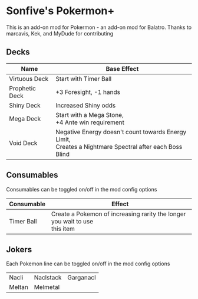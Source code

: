 # **Sonfive's Pokermon+**
This is an add-on mod for Pokermon - an add-on mod for Balatro. 
Thanks to marcavis, Kek, and MyDude for contributing



## Decks

| Name         | Base Effect   |
| ------------- | ------------- |
| Virtuous Deck  | Start with Timer Ball  |
| Prophetic Deck | +3 Foresight, -1 hands |
| Shiny Deck | Increased Shiny odds |
| Mega Deck | Start with a Mega Stone, <br/>+4 Ante win requirement |
| Void Deck | Negative Energy doesn't count towards Energy Limit, <br/> Creates a Nightmare Spectral after each Boss Blind |



## Consumables

Consumables can be toggled on/off in the mod config options

| Consumable | Effect |
| ---------- | ------ |
| Timer Ball | Create a Pokemon of increasing rarity the longer you wait to use  <br/>this item |




## Jokers

Each Pokemon line can be toggled on/off in the mod config options

| | | |
|-----|------|-----|
| Nacli | Naclstack | Garganacl |
| Meltan  | Melmetal |  |


